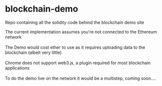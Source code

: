 # blockchain-demo
Repo containing all the solidity code behind the blockchain demo site

The current implementation assumes you're not connected to the Ethereum network<br><br>
    The Demo would cost ether to use as it requires uploading data to the blockchain (albeit very little)<br><br>
    Chrome does not support web3.js, a plugin required for most blockchain applications<br><br>
    To do the demo live on the network it would be a multistep, coming soon....

